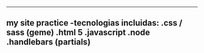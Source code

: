 -----------------------
my site practice
-tecnologias incluidas:
.css / sass (geme)
.html 5
.javascript
.node
.handlebars (partials)
------------------------
